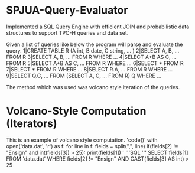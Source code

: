 # SPJUA-Query-Evaluator
Implemented a SQL Query Engine with efficient JOIN and probabilistic data structures to support TPC-H queries and data set.

Given a list of queries like below the program will parse and evaluate the query.
1|CREATE TABLE R (A int, B date, C string, ... )
2|SELECT A, B, ... FROM R
3|SELECT A, B, ... FROM R WHERE ...
4|SELECT A+B AS C, ... FROM R
5|SELECT A+B AS C, ... FROM R WHERE ...
6|SELECT * FROM R
7|SELECT * FROM R WHERE ...
8|SELECT R.A, ... FROM R WHERE ...
9|SELECT Q.C, ... FROM (SELECT A, C, ... FROM R) Q WHERE ...

The method which was used was volcano style iteration of the queries.

Volcano-Style Computation (Iterators)
=====================================
This is an example of volcano style computation.
'code()'
with open('data.dat', 'r') as f:
  for line in f:
    fields = split(",", line)
    if(fields[2] != "Ensign" and int(fields[3]) > 25):
      print(fields[1])
'
'''SQL
'''
SELECT fields[1] FROM 'data.dat' 
WHERE fields[2] != "Ensign" AND CAST(fields[3] AS int) > 25
